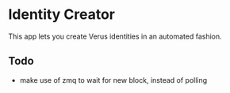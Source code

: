 # Identity Creator

This app lets you create Verus identities in an automated fashion.

## Todo

- make use of zmq to wait for new block, instead of polling
